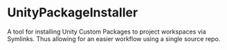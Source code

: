 # UnityPackageInstaller
A tool for installing Unity Custom Packages to project workspaces via Symlinks. Thus allowing for an easier workflow using a single source repo.
